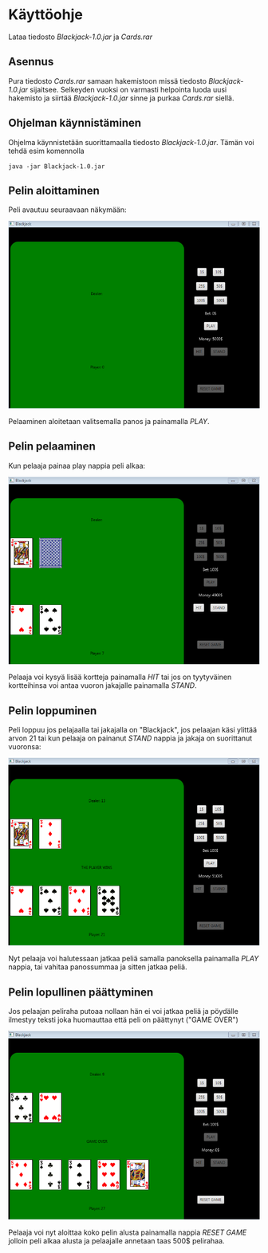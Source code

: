 # Käyttöohje

Lataa tiedosto _Blackjack-1.0.jar_ ja _Cards.rar_

## Asennus

Pura tiedosto _Cards.rar_ samaan hakemistoon missä tiedosto _Blackjack-1.0.jar_ sijaitsee. Selkeyden vuoksi on varmasti helpointa luoda uusi hakemisto ja siirtää _Blackjack-1.0.jar_ sinne ja purkaa _Cards.rar_ siellä.

## Ohjelman käynnistäminen

Ohjelma käynnistetään suorittamaalla tiedosto _Blackjack-1.0.jar_. Tämän voi tehdä esim komennolla

```
java -jar Blackjack-1.0.jar
```
## Pelin aloittaminen

Peli avautuu seuraavaan näkymään:

<img src= "https://github.com/MatsHednas/otm-harjoitustyo/blob/master/dokumentaatio/kuvat/1.PNG" width="600">

Pelaaminen aloitetaan valitsemalla panos ja painamalla _PLAY_.

## Pelin pelaaminen

Kun pelaaja painaa play nappia peli alkaa:

<img src= "https://github.com/MatsHednas/otm-harjoitustyo/blob/master/dokumentaatio/kuvat/2.PNG" width="600">

Pelaaja voi kysyä lisää kortteja painamalla _HIT_ tai jos on tyytyväinen kortteihinsa voi antaa vuoron jakajalle painamalla _STAND_.

## Pelin loppuminen

Peli loppuu jos pelajaalla tai jakajalla on "Blackjack", jos pelaajan käsi ylittää arvon 21 tai kun pelaaja on painanut _STAND_ nappia ja jakaja on suorittanut vuoronsa:

<img src= "https://github.com/MatsHednas/otm-harjoitustyo/blob/master/dokumentaatio/kuvat/3.PNG" width="600">

Nyt pelaaja voi halutessaan jatkaa peliä samalla panoksella painamalla _PLAY_ nappia, tai vahitaa panossummaa ja sitten jatkaa peliä.

## Pelin lopullinen päättyminen

Jos pelaajan peliraha putoaa nollaan hän ei voi jatkaa peliä ja pöydälle ilmestyy teksti joka huomauttaa että peli on päättynyt ("GAME OVER")

<img src= "https://github.com/MatsHednas/otm-harjoitustyo/blob/master/dokumentaatio/kuvat/4.PNG" width="600">

Pelaaja voi nyt aloittaa koko pelin alusta painamalla nappia _RESET GAME_ jolloin peli alkaa alusta ja pelaajalle annetaan taas 500$ pelirahaa.
